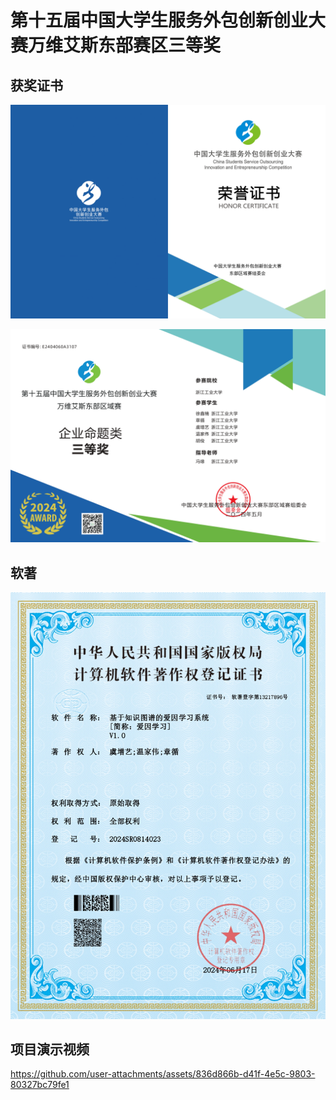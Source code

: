 # 第十五届中国大学生服务外包创新创业大赛万维艾斯东部赛区三等奖

## 获奖证书
![服务外包证书_page-0001](./pic/服务外包证书_page-0001.jpg)

![服务外包证书_page-0002](./pic/服务外包证书_page-0002.jpg)

## 软著

![软著](./pic/软著.jpg)

## 项目演示视频

https://github.com/user-attachments/assets/836d866b-d41f-4e5c-9803-80327bc79fe1


